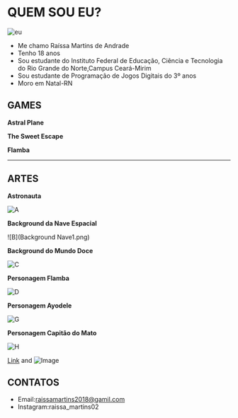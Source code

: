 # QUEM SOU EU?
![eu](Raissa2.png)
- Me chamo Raíssa Martins de Andrade
- Tenho 18 anos
- Sou estudante do Instituto Federal de Educação, Ciência e Tecnologia do Rio Grande do Norte,Campus Ceará-Mirim
- Sou estudante de Programação de Jogos Digitais do 3º anos
- Moro em Natal-RN

## GAMES

**Astral Plane**

**The Sweet Escape**

**Flamba**
****


## ARTES
**Astronauta**

![A](Astronalta2.png)


**Background da Nave Espacial**

![B](Background Nave1.png)


**Background do Mundo Doce**

![C](Background.png)


**Personagem Flamba**

![D](Flamba2.png)


**Personagem Ayodele**

![G](MENINA.png)


**Personagem Capitão do Mato**

![H](Malfeitor.png)

[Link](url) and ![Image](src)

## CONTATOS
- Email:raissamartins2018@gamil.com
- Instagram:raissa_martins02
